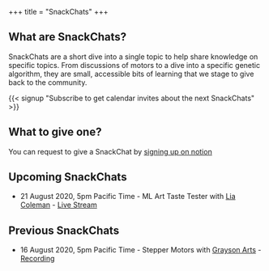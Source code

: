 +++
title = "SnackChats"
+++
## What are SnackChats?

SnackChats are a short dive into a single topic to help share knowledge on specific topics. From discussions of motors to a dive into a specific genetic algorithm,
they are small, accessible bits of learning that we stage to give back to the community.

{{< signup "Subscribe to get calendar invites about the next SnackChats" >}}

## What to give one?

You can request to give a SnackChat by [signing up on notion](https://www.notion.so/graysonllc/808964cfed3c4bf98f07ccca0e398ef2?v=20ab92ad1de041518eba246d1d6ac937)

## Upcoming SnackChats

* 21 August 2020, 5pm Pacific Time - ML Art Taste Tester with [Lia Coleman](http://liacoleman.com/) - [Live Stream](https://youtu.be/HmQy5Xilw6I)

## Previous SnackChats

* 16 August 2020, 5pm Pacific Time - Stepper Motors with [Grayson Arts](https://graysonarts.com/) - [Recording](https://youtu.be/dyLpso9LpVQ)
